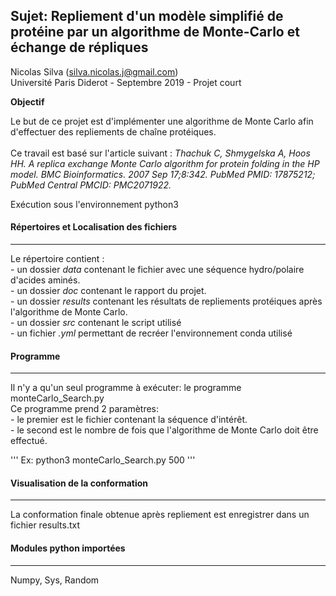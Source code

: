 ## Sujet: Repliement d'un modèle simplifié de protéine par un algorithme de Monte-Carlo et échange de répliques

Nicolas Silva (silva.nicolas.j@gmail.com)<br/>
Université Paris Diderot - Septembre 2019 - Projet court

__Objectif__

Le but de ce projet est d'implémenter une algorithme de Monte Carlo afin d'effectuer des repliements de chaîne protéiques.<br/><br/>
Ce travail est basé sur l'article suivant :
*Thachuk C, Shmygelska A, Hoos HH. A replica exchange Monte Carlo algorithm for protein folding in the HP model. BMC Bioinformatics. 2007 Sep 17;8:342. PubMed PMID: 17875212; PubMed Central PMCID: PMC2071922.*



Exécution sous l'environnement python3

#### Répertoires et Localisation des fichiers
*********************************************

Le répertoire contient :<br/>
	- un dossier *data* contenant le fichier avec une séquence hydro/polaire d'acides aminés.<br/>
	- un dossier *doc* contenant le rapport du projet.<br/>
	- un dossier *results* contenant les résultats de repliements protéiques après l'algorithme de Monte Carlo.<br/>
	- un dossier *src* contenant le script utilisé<br/>
	- un fichier *.yml* permettant de recréer l'environnement conda utilisé<br/>

#### Programme
**************

Il n'y a qu'un seul programme à exécuter: le programme monteCarlo_Search.py<br/>
Ce programme prend 2 paramètres:<br/>
	- le premier est le fichier contenant la séquence d'intérêt.<br/>
	- le second est le nombre de fois que l'algorithme de Monte Carlo doit être effectué.<br/>

''' Ex: python3 monteCarlo_Search.py 500 '''

#### Visualisation de la conformation
*************************************

La conformation finale obtenue après repliement est enregistrer dans un fichier results.txt

#### Modules python importées
*****************************

Numpy, Sys, Random
